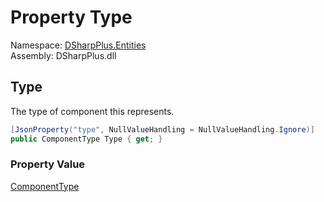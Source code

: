 # Property Type

Namespace: [DSharpPlus.Entities](DSharpPlus.Entities.md)  
Assembly: DSharpPlus.dll

## <a id="DSharpPlus_Entities_DiscordComponent_Type"></a>Type

The type of component this represents.

```csharp
[JsonProperty("type", NullValueHandling = NullValueHandling.Ignore)]
public ComponentType Type { get; }
```

### Property Value

[ComponentType](DSharpPlus.ComponentType.md)

